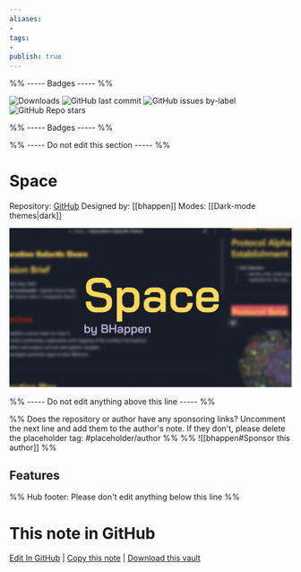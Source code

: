 ```yaml
---
aliases:
- 
tags: 
- 
publish: true
---
```


%% ----- Badges ----- %%

![Downloads](https://img.shields.io/badge/downloads-1105-573E7A?style=for-the-badge&logo=)
![GitHub last commit](https://img.shields.io/github/last-commit/bhappen/obsidian-space?color=573E7A&label=last%20update&logo=github&style=for-the-badge)
![GitHub issues by-label](https://img.shields.io/github/issues/bhappen/obsidian-space/help%20wanted?color=573E7A&logo=github&style=for-the-badge) 
![GitHub Repo stars](https://img.shields.io/github/stars/bhappen/obsidian-space?color=573E7A&logo=github&style=for-the-badge)

%% ----- Badges ----- %%

%% ----- Do not edit this section ----- %%

# Space

Repository: [GitHub](https://github.com/bhappen/obsidian-space)
Designed by: [[bhappen]]
Modes: [[Dark-mode themes|dark]]



![screenshot](https://github.com/bhappen/obsidian-space/raw/HEAD/obsidian-space.png)

%% ----- Do not edit anything above this line ----- %% 

%% Does the repository or author have any sponsoring links? Uncomment the next line and add them to the author's note. If they don't, please delete the placeholder tag: #placeholder/author %%
%% ![[bhappen#Sponsor this author]] %%


## Features



%% Hub footer: Please don't edit anything below this line %%

# This note in GitHub

<span class="git-footer">[Edit In GitHub](https://github.dev/obsidian-community/obsidian-hub/blob/main/02%20-%20Community%20Expansions/02.05%20All%20Community%20Expansions/Themes/Space.md "git-hub-edit-note") | [Copy this note](https://raw.githubusercontent.com/obsidian-community/obsidian-hub/main/02%20-%20Community%20Expansions/02.05%20All%20Community%20Expansions/Themes/Space.md "git-hub-copy-note") | [Download this vault](https://github.com/obsidian-community/obsidian-hub/archive/refs/heads/main.zip "git-hub-download-vault") </span>
